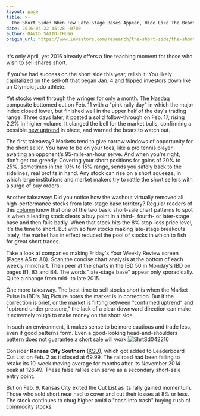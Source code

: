 ```yaml
---
layout: page
title: >-
  The Short Side: When Few Late-Stage Bases Appear, Hide Like The Bears
date: 2016-04-22 16:28 -0700
author: DAVID SAITO-CHUNG
origin_url: https://www.investors.com/research/the-short-side/the-short-side-when-few-late-stage-bases-appear-hide-like-the-bears
---
```





It's only April, yet 2016 already offers a fine teaching moment for those who wish to sell shares short.


If you've had success on the short side this year, relish it. You likely capitalized on the sell-off that began Jan. 4 and flipped investors down like an Olympic judo athlete.


Yet stocks went through the wringer for only a month. The Nasdaq composite bottomed out on Feb. 11 with a "pink rally day" in which the major index closed lower, but finished well in the upper half of the day's trading range. Three days later, it posted a solid follow-through on Feb. 17, rising 2.2% in higher volume. It clanged the bell for the market bulls, confirming a possible [new uptrend](https://www.investors.com/market-trend/the-big-picture/nasdaq-stages-another-follow-through-but-new-stock-highs-still-look-wafer-thin/) in place, and warned the bears to watch out.


The first takeaway? Markets tend to give narrow windows of opportunity for the short seller. You have to be on your toes, like a pro tennis player awaiting an opponent's 95-mile-an-hour serve. And when you're right, don't get too greedy. Covering your short positions for gains of 20% to 25%, sometimes in the 10% to 15% range, sends you safely back to the sidelines, real profits in hand. Any stock can rise on a short squeeze, in which large institutions and market makers try to rattle the short sellers with a surge of buy orders.


Another takeaway: Did you notice how the washout virtually removed all high-performance stocks from late-stage base territory? Regular readers of this [column](https://www.investors.com/research/the-short-side/the-short-side-apples-late-stage-breakout-failure/) know that one of the two basic short-sale chart patterns to spot is when a leading stock clears a buy point in a third-, fourth- or later-stage base and then fails badly. When that stock hits the 8% stop-loss price level, it's the time to short. But with so few stocks making late-stage breakouts lately, the market has in effect reduced the pool of stocks in which to fish for great short trades.


Take a look at companies making Friday's Your Weekly Review screen (Pages A5 to A8). Scan the concise chart analysis at the bottom of each weekly minichart. Then peer at the charts in the IBD 50 in Monday's IBD on pages B1, B3 and B4. The words "late-stage base" appear only sporadically. Quite a change from mid- to late 2015.


One more takeaway. The best time to sell stocks short is when the Market Pulse in IBD's Big Picture notes the market is in correction. But if the correction is brief, or the market is flitting between "confirmed uptrend" and "uptrend under pressure," the lack of a clear downward direction can make it extremely tough to make money on the short side.


In such an environment, it makes sense to be more cautious and trade less, even if good patterns form. Even a good-looking head-and-shoulders pattern does not guarantee a short sale will work.![ShrtSd042216](https://www.investors.com/wp-content/uploads/2016/04/ShrtSd042216.jpg)


Consider **Kansas City Southern** ([KSU](https://research.investors.com/quote.aspx?symbol=KSU)), which got added to Leaderboard Cut List on Feb. 2 as it closed at 69.99. The railroad had been failing to retake its 10-week moving average for months after its November 2014 peak at 126.49. These false rallies can serve as a secondary short-sale entry point.


But on Feb. 9, Kansas City exited the Cut List as its rally gained momentum. Those who sold short near had to cover and cut their losses at 8% or less. The stock continues to chug higher amid a "cash into trash" buying rush of commodity stocks.




